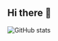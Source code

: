 ## Hi there 👋
![GitHub stats](https://github-readme-stats.vercel.app/api?username=michelle2399&show_icons=true&theme=tokyonight&count_private=true&hide=prs)


<!--
**michelle2399/michelle2399** is a ✨ _special_ ✨ repository because its `README.md` (this file) appears on your GitHub profile.

Here are some ideas to get you started:

- 🔭 I’m currently working on ...
- 🌱 I’m currently learning ...
- 👯 I’m looking to collaborate on ...
- 🤔 I’m looking for help with ...
- 💬 Ask me about ...
- 📫 How to reach me: ...
- 😄 Pronouns: ...
- ⚡ Fun fact: ...
-->
